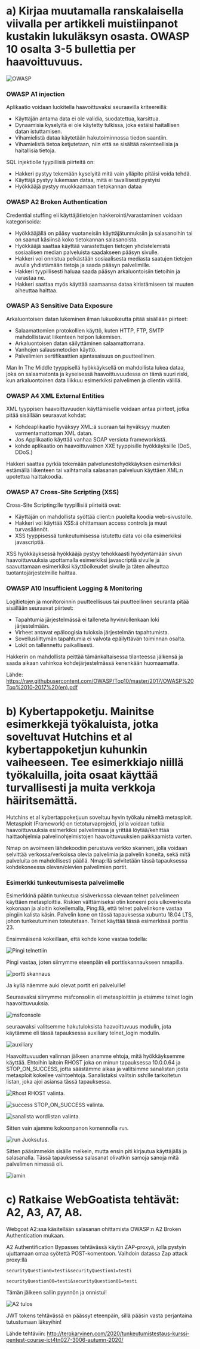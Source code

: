 # a) Kirjaa muutamalla ranskalaisella viivalla per artikkeli muistiinpanot kustakin lukuläksyn osasta. OWASP 10 osalta 3-5 bullettia per haavoittuvuus. #


![OWASP](https://github.com/samuli-salonen/-Tunkeutumistestaus-ict4tn027-3006-ti-2020s/blob/main/OWASP.png)


### OWASP A1 injection ###

Aplikaatio voidaan luokitella haavoittuvaksi seuraavilla kriteereillä:

* Käyttäjän antama data ei ole validia, suodatettua, karsittua.
* Dynaamisia kyselyitä ei ole käytetty tulkissa, joka estäisi haitallisen datan istuttamisen.
* Vihamielistä dataa käytetään hakutoiminnossa tiedon saantiin.
* Vihamielistä tietoa ketjutetaan, niin että se sisältää rakenteellisia ja haitallisia tietoja.

SQL injektiolle tyypillisiä piirteitä on:

* Hakkeri pystyy tekemään kyselyitä mitä vain ylläpito pitäisi voida tehdä.
* Käyttäjä pystyy lukemaan dataa, mitä ei tavallisesti pystyisi
* Hyökkääjä pystyy muokkaamaan tietokannan dataa

### OWASP A2 Broken Authentication ###

Credential stuffing eli käyttäjätietojen hakkerointi/varastaminen voidaan kategorisoida:

* Hyökkääjällä on pääsy vuotaneisiin käyttäjätunnuksiin ja salasanoihin tai on saanut käsiinsä koko tietokannan salasanoista.
* Hyökkääjä saattaa käyttää varastettujen tietojen yhdistelemistä sosiaalisen median palveluista saadakseen pääsyn sivulle.
* Hakkeri voi onnistua pelkästään sosiaalisesta mediasta saatujen tietojen avulla yhdistämään tietoja ja saada pääsyn palvelimille.
* Hakkeri tyypillisesti haluaa saada pääsyn arkaluontoisiin tietoihin ja varastaa ne.
* Hakkeri saattaa myös käyttää saamaansa dataa kiristämiseen tai muuten aiheuttaa haittaa.

### OWASP A3 Sensitive Data Exposure ###

Arkaluontoisen datan lukeminen ilman lukuoikeutta pitää sisällään piirteet:

* Salaamattomien protokollien käyttö, kuten HTTP, FTP, SMTP mahdollistavat liikenteen helpon lukemisen.
* Arkaluontoisen datan säilyttäminen salaamattomana.
* Vanhojen salausmetodien käyttö.
* Palvelimien sertifikaattien ajantasaisuus on puutteellinen.

Man In The Middle tyyppisellä hyökkäyksellä on mahdollista lukea dataa, joka on salaamatonta ja kyseisessä haavoittuvuudessa on tämä suuri riski, kun arkaluontoinen data liikkuu esimerkiksi palvelimen ja clientin välillä.

### OWASP A4 XML External Entities ###

XML tyyppisen haavoittuvuuden käyttämiselle voidaan antaa piirteet, jotka pitää sisällään seuraavat kohdat:

* Kohdeaplikaatio hyväksyy XML:ä suoraan tai hyväksyy muuten varmentamattoman XML datan.
* Jos Applikaatio käyttää vanhaa SOAP versiota frameworkistä.
* kohde aplikaatio on haavoittuvainen XXE tyyppisille hyökkäyksille (DoS, DDoS.)

Hakkeri saattaa pyrkiä tekemään palvelunestohyökkäyksen esimerkiksi estämällä liikenteen tai vaihtamalla salasanan palveluun käyttäen XML:n upotettua haittakoodia.

### OWASP A7 Cross-Site Scripting (XSS) ###

Cross-Site Scripting:lle tyypillisiä piirteitä ovat:

* Käyttäjän on mahdollista syöttää client:n puolelta koodia web-sivustolle.
* Hakkeri voi käyttää XSS:ä ohittamaan access controls ja muut turvasäännöt.
* XSS tyyppisessä tunkeutumisessa istutettu data voi olla esimerkiksi javascriptiä.

XSS hyökkäyksessä hyökkääjä pystyy tehokkaasti hyödyntämään sivun haavoittuvuuksia upottamalla esimerkiksi javascriptiä sivulle ja saavuttamaan esimerkiksi käyttöoikeudet sivulle ja täten aiheuttaa tuotantojärjestelmille haittaa.

### OWASP A10 Insufficient Logging & Monitoring ###

Logitietojen ja monitoroinnin puutteellisuus tai puutteellinen seuranta pitää sisällään seuraavat piirteet:

* Tapahtumia järjestelmässä ei talleneta hyvin/ollenkaan loki järjestelmään.
* Virheet antavat epäloogisia tuloksia järjestelmän tapahtumista.
* Sovellusliittymän tapahtumia ei valvota epäilyttävän toiminnan osalta.
* Lokit on tallennettu paikallisesti.

Hakkerin on mahdollista peittää tämänkaltaisessa tilanteessa jälkensä ja saada aikaan vahinkoa kohdejärjestelmässä kenenkään huomaamatta.


Lähde: https://raw.githubusercontent.com/OWASP/Top10/master/2017/OWASP%20Top%2010-2017%20(en).pdf

# b) Kybertappoketju. Mainitse esimerkkejä työkaluista, jotka soveltuvat Hutchins et al kybertappoketjun kuhunkin vaiheeseen. Tee esimerkkiajo niillä työkaluilla, joita osaat käyttää turvallisesti ja muita verkkoja häiritsemättä. #

Hutchins et al kybertappoketjuun soveltuu hyvin työkalu nimeltä metasploit. Metasploit (Framework) on tietoturvaprojekti, jolla voidaan tutkia haavoittuvuuksia esimerkiksi palvelimissa ja yrittää löytää/kehittää haittaohjelmia palvelinohjelmistojen haavoittuvuuksien paikkaamista varten. 

Nmap on avoimeen lähdekoodiin perustuva verkko skanneri, jolla voidaan selvittää verkossa/verkoissa olevia palvelimia ja palvelin koneita, sekä mitä palveluita on mahdollisesti päällä. Nmap:llä selvitetään tässä tapauksessa kohdekoneessa olevan/olevien palvelimien portit.

### Esimerkki tunkeutumisesta palvelimelle ###

Esimerkkinä päätin tunkeutua sisäverkossa olevaan telnet palvelimeen käyttäen metasploittia. Riskien välttämiseksi otin koneeni pois ulkoverkosta kokonaan ja aloitin kokeilemalla, Ping:llä, että telnet palvelinkone vastaa pingiin kalista käsin. Palvelin kone on tässä tapauksessa xubuntu 18.04 LTS, johon tunkeutuminen toteutetaan. Telnet käyttää tässä esimerkissä porttia 23.

Ensimmäisenä kokeillaan, että kohde kone vastaa todella:

![Pingi telnettiin](https://github.com/samuli-salonen/-Tunkeutumistestaus-ict4tn027-3006-ti-2020s/blob/main/h2/ping.png)

Pingi vastaa, joten siirrymme eteenpäin eli porttiskannaukseen nmapilla.

![portti skannaus](https://github.com/samuli-salonen/-Tunkeutumistestaus-ict4tn027-3006-ti-2020s/blob/main/h2/porttiskan.png)

Ja kyllä näemme auki olevat portit eri palveluille!


Seuraavaksi siirrymme msfconsoliin eli metasploittiin ja etsimme telnet login haavoittuvuuksia.

![msfconsole](https://github.com/samuli-salonen/-Tunkeutumistestaus-ict4tn027-3006-ti-2020s/blob/main/h2/telnetsearch.png)


seuraavaksi valitsemme hakutuloksista haavoittuvuus modulin, jota käytämme eli tässä tapauksessa auxiliary telnet_login modulin.

![auxiliary](https://github.com/samuli-salonen/-Tunkeutumistestaus-ict4tn027-3006-ti-2020s/blob/main/h2/telnetsploit.png)

Haavoittuvuuden valinnan jälkeen anamme ehtoja, mitä hyökkäyksemme käyttää. Ehtoihin laitoin RHOST joka on minun tapauksessa 10.0.0.64 ja STOP_ON_SUCCESS, jotta säästämme aikaa ja valitsimme sanalistan josta metasploit kokeilee vaihtoehtoja. Sanalistaksi valitsin ssh:lle tarkoitetun listan, joka ajoi asiansa tässä tapauksessa.

![Rhost](https://github.com/samuli-salonen/-Tunkeutumistestaus-ict4tn027-3006-ti-2020s/blob/main/h2/RHOST_valinta.png)
RHOST valinta.

![success](https://github.com/samuli-salonen/-Tunkeutumistestaus-ict4tn027-3006-ti-2020s/blob/main/h2/success.png)
STOP_ON_SUCCESS valinta.

![sanalista](https://github.com/samuli-salonen/-Tunkeutumistestaus-ict4tn027-3006-ti-2020s/blob/main/h2/wordlist.png)
wordlistan valinta.

Sitten vain ajamme kokoonpanon komennolla ``` run ```.

![run](https://github.com/samuli-salonen/-Tunkeutumistestaus-ict4tn027-3006-ti-2020s/blob/main/h2/wordlistsuccess.png)
Juoksutus.


Sitten pääsimmekin sisälle melkein, mutta ensin piti kirjautua käyttäjällä ja salasanalla. Tässä tapauksessa salasanat olivatkin samoja sanoja mitä palvelimen nimessä oli. 

![iamin](https://github.com/samuli-salonen/-Tunkeutumistestaus-ict4tn027-3006-ti-2020s/blob/main/h2/iamin.png)




# c) Ratkaise WebGoatista tehtävät: A2, A3, A7, A8. #

Webgoat A2:ssa käsitellään salasanan ohittamista OWASP:n A2 Broken Authentication mukaan.

A2 Authentification Bypasses tehtävässä käytin ZAP-proxyä, jolla pystyin ujuttamaan omaa syötettä POST-komentoon.
Vaihdoin datassa Zap attack proxy:llä 

``` securityQuestion0=testi&securityQuestion1=testi ```


``` securityQuestion00=testi&securityQuestion01=testi ```

Tämän jälkeen sallin pyynnön ja onnistui!


![A2 tulos](https://github.com/samuli-salonen/-Tunkeutumistestaus-ict4tn027-3006-ti-2020s/blob/main/a2-1.PNG)

JWT tokens tehtävässä en päässyt eteenpäin, sillä pääsin vasta perjantaina tutustumaan läksyihin!




Lähde tehtäviin: http://terokarvinen.com/2020/tunkeutumistestaus-kurssi-pentest-course-ict4tn027-3006-autumn-2020/
